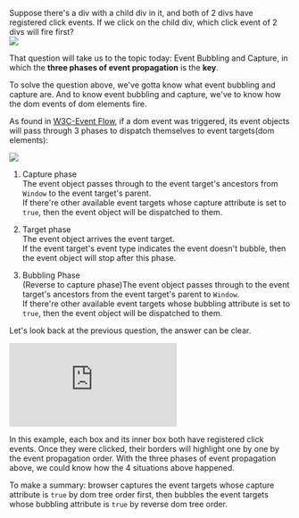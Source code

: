 Suppose there's a div with a child div in it, and both of 2 divs have registered click events. If we click on the child div, which click event of 2 divs will fire first?  
![](https://terry-su.github.io/BlogCDN/images/blog-event-capture-bubbling/1.png)

That question will take us to the topic today: Event Bubbling and Capture, in which the **three phases of event propagation** is the **key**.

To solve the question above, we've gotta know what event bubbling and capture are. And to know event bubbling and capture, we've to know how the dom events of dom elements fire. 

As found in [W3C-Event Flow](https://www.w3.org/TR/DOM-Level-3-Events/#event-flow), if a dom event was triggered, its event objects will pass through 3 phases to dispatch themselves to event targets(dom elements):  

![](https://terry-su.github.io/BlogCDN/images/blog-event-capture-bubbling/2.png)    

1. Capture phase  
The event object passes through to the event target's ancestors from `Window` to the event target's parent.  
If there're other available event targets whose capture attribute is set to `true`, then the event object will be dispatched to them.

2. Target phase  
The event object arrives the event target.   
If the event target's event type indicates the event doesn't bubble, then the event object will stop after this phase.

3. Bubbling Phase  
(Reverse to capture phase)The event object passes through to the event target's ancestors from the event target's parent to `Window`.  
If there're other available event targets whose bubbling attribute is set to `true`, then the event object will be dispatched to them.


Let's look back at the previous question, the answer can be clear.   

<iframe src="https://terry-su.github.io/BlogCDN/iframes/js/event-capture-bubbling/example/index.html?mode=result" frameborder="0"></iframe>


In this example, each box and its inner box both have registered click events. Once they were clicked, their borders will highlight one by one by the event propagation order. With the three phases of event propagation above, we could know how the 4 situations above happened.



To make a summary: browser captures the event targets whose capture attribute is `true` by dom tree order first, then bubbles the event targets whose bubbling attribute is `true` by reverse dom tree order.
